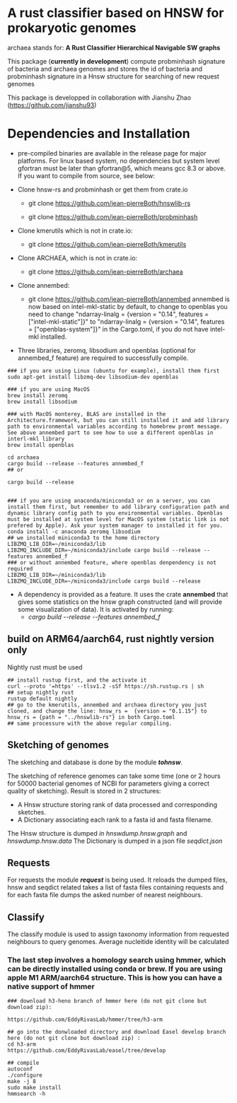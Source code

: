 # A rust classifier based on HNSW for prokaryotic genomes

archaea stands for: **A Rust Classifier Hierarchical Navigable SW graphs**

This package (**currently in development**) compute probminhash signature of  bacteria and archaea genomes and stores the id of bacteria and probminhash signature in a Hnsw structure for searching of new request genomes

This package is developped in collaboration with Jianshu Zhao (https://github.com/jianshu93)

# Dependencies and Installation

* pre-compiled binaries are available in the release page for major platforms. For linux based system, no dependencies but system level gfortran must be later than gfortran@5, which means gcc 8.3 or above. If you want to compile from source, see below:


*  Clone hnsw-rs and probminhash or get them from crate.io
    - git clone https://github.com/jean-pierreBoth/hnswlib-rs

    - git clone https://github.com/jean-pierreBoth/probminhash

* Clone kmerutils which is not in crate.io:
  
    - git clone https://github.com/jean-pierreBoth/kmerutils

* Clone ARCHAEA, which is not in crate.io:
    - git clone https://github.com/jean-pierreBoth/archaea
* Clone annembed:
    - git clone https://github.com/jean-pierreBoth/annembed
    annembed is now based on intel-mkl-static by default, to change to openblas you need to change "ndarray-linalg = {version = "0.14", features = ["intel-mkl-static"]}" to "ndarray-linalg = {version = "0.14", features = ["openblas-system"]}" in the Cargo.toml, if you do not have intel-mkl installed.

* Three libraries, zeromq, libsodium and openblas (optional for annembed_f feature) are required to successfully compile. 

```
### if you are using Linux (ubuntu for example), install them first
sudo apt-get install libzmq-dev libsodium-dev openblas

### if you are using MacOS
brew install zeromq
brew install libsodium

### with MacOS monterey, BLAS are installed in the Architecture.framework, but you can still installed it and add library path to environmental variables according to homebrew promt message. See above annembed part to see how to use a different openblas in interl-mkl library
brew install openblas

cd archaea
cargo build --release --features annembed_f
## or

cargo build --release


### if you are using anaconda/miniconda3 or on a server, you can install them first, but remember to add library configuration path and dynamic library config path to you environmental variables. Openblas must be installed at system level for MacOS system (static link is not prefered by Apple). Ask your system manager to installed it for you.
conda install -c anaconda zeromq libsodium
## we installed miniconda3 to the home directory
LIBZMQ_LIB_DIR=~/miniconda3/lib LIBZMQ_INCLUDE_DIR=~/miniconda3/include cargo build --release --features annembed_f
### or without annembed feature, where openblas denpendency is not required
LIBZMQ_LIB_DIR=~/miniconda3/lib LIBZMQ_INCLUDE_DIR=~/miniconda3/include cargo build --release

```

* A dependency is provided as a feature. It uses the crate **annembed** that gives some statistics on the hnsw graph constructed (and will provide some visualization of data).
It is activated by running:
    -   *cargo build --release --features annembed_f*

## build on ARM64/aarch64, rust nightly version only
Nightly rust must be used
```
## install rustup first, and the activate it
curl --proto '=https' --tlsv1.2 -sSf https://sh.rustup.rs | sh
## setup nightly rust
rustup default nightly
## go to the kmerutils, annembed and archaea directory you just cloned, and change the line: hnsw_rs =  {version = "0.1.15"} to hnsw_rs = {path = "../hnswlib-rs"} in both Cargo.toml
## same processure with the above regular compiling.
```
## Sketching of genomes

The sketching and database is done by the module ***tohnsw***.

The sketching of reference genomes can take some time (one or 2 hours for 50000 bacterial genomes of NCBI for parameters giving a correct quality of sketching). Result is stored in 2 structures:
- A Hnsw structure storing rank of data processed and corresponding sketches.
- A Dictionary associating each rank to a fasta id and fasta filename.

The Hnsw structure is dumped *in hnswdump.hnsw.graph* and  *hnswdump.hnsw.data*
The Dictionary is dumped in a json file *seqdict.json*
## Requests

For requests  the module ***request*** is being used. It reloads the dumped files, hnsw and seqdict related
takes a list of fasta files containing requests and for each fasta file dumps the asked number of nearest neighbours.
  
## Classify
 The classify module is used to assign taxonomy information from requested neighbours to query genomes. Average nucleitide identity will be calculated

### The last step involves a homology search using hmmer, which can be directly installed using conda or brew. If you are using apple M1 ARM/aarch64 structure. This is how you can have a native support of hmmer

```
### download h3-heno branch of hmmer here (do not git clone but download zip):

https://github.com/EddyRivasLab/hmmer/tree/h3-arm

## go into the donwloaded directory and download Easel develop branch here (do not git clone but download zip) :
cd h3-arm
https://github.com/EddyRivasLab/easel/tree/develop

## compile
autoconf
./configure
make -j 8
sudo make install
hmmsearch -h
```
